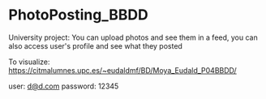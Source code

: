 # PhotoPosting_BBDD
University project: You can upload photos and see them in a feed, you can also access user's profile and see what they posted

To visualize: https://citmalumnes.upc.es/~eudaldmf/BD/Moya_Eudald_P04BBDD/

user: d@d.com
password: 12345
